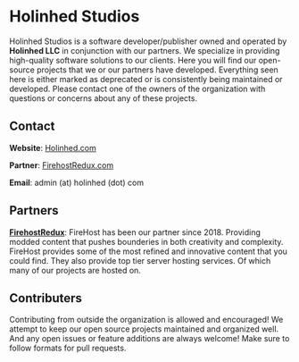# Holinhed Studios

Holinhed Studios is a software developer/publisher owned and operated by **Holinhed LLC** in conjunction with our partners. We specialize in providing high-quality software solutions to our clients. Here you will find our open-source projects that we or our partners have developed. Everything seen here is either marked as deprecated or is consistently being maintained or developed. Please contact one of the owners of the organization with questions or concerns about any of these projects. 

## Contact

**Website**: [Holinhed.com](https://holinhed.com)

**Partner**: [FirehostRedux.com](https://firehostredux.com)

**Email**: admin (at) holinhed (dot) com

## Partners

**<ins>FirehostRedux</ins>**: FireHost has been our partner since 2018. Providing modded content that pushes bounderies in both creativity and complexity. FireHost provides some of the most refined and innovative content that you could find. They also provide top tier server hosting services. Of which many of our projects are hosted on.

## Contributers

Contributing from outside the organization is allowed and encouraged! We attempt to keep our open source projects maintained and organized well. And any open issues or feature additions are always welcome! Make sure to follow formats for pull requests.

